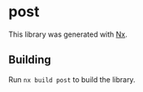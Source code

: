 # post

This library was generated with [Nx](https://nx.dev).

## Building

Run `nx build post` to build the library.
